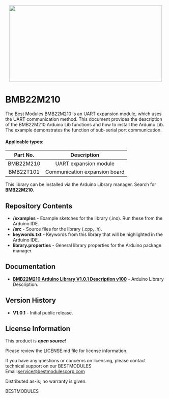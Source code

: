 <div align=center>
<img src="https://github.com/BestModules-Libraries/img/blob/main/BMB22M210_V1.0.png" width="480" height="240"> 
</div> 


BMB22M210 
===========================================================

The Best Modules BMB22M210 is an UART expansion module, which uses the UART communication method. This document provides the description of the BMB22M210 Arduino Lib functions and how to install the Arduino Lib. The example demonstrates the function of sub-serial port communication.

#### Applicable types:
<div align=center>

|Part No.   |Description                   |
|:---------:|:----------------------------:|
|BMB22M210   |UART expansion module|
|BMB22T101  |Communication expansion board|

</div> 

This library can be installed via the Arduino Library manager. Search for **BMB22M210**. 

Repository Contents
-------------------

* **/examples** - Example sketches for the library (.ino). Run these from the Arduino IDE. 
* **/src** - Source files for the library (.cpp, .h).
* **keywords.txt** - Keywords from this library that will be highlighted in the Arduino IDE. 
* **library.properties** - General library properties for the Arduino package manager. 

Documentation 
-------------------

* **[BMB22M210 Arduino Library V1.0.1 Description v100]( https://www.bestmodulescorp.com/bmb22m210.html#tab-product2 )** - Arduino Library Description.

Version History  
-------------------

* **V1.0.1** - Initial public release.

License Information
-------------------

This product is _**open source**_! 

Please review the LICENSE.md file for license information. 

If you have any questions or concerns on licensing, please contact technical support on our BESTMODULES Email:service@bestmodulescorp.com

Distributed as-is; no warranty is given.

BESTMODULES
